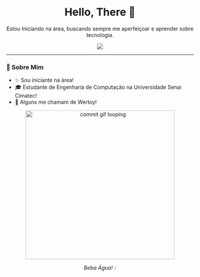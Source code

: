 <h1 align="center">Hello, There 👋</h1>

<p align="center">
  Estou Iniciando na área, buscando sempre me aperfeiçoar e aprender sobre tecnologia.
</p>

<p align="center">
  <a href="https://https://www.linkedin.com/in/arturcsilveira//">
    <img src="https://img.shields.io/badge/LinkedIn-0A66C2?logo=linkedin&logoColor=white&style=for-the-badge">
  </a>
</p>

---

### 🧠 Sobre Mim

- ✨ Sou iniciante na área!
- 🎓 Estudante de Engenharia de Computação na Universidade Senai Cimatec!
- 🤔 Alguns me chamam de Wertoy!

<p align="center">
  <img src="https://media.giphy.com/media/v1.Y2lkPTc5MGI3NjExaGY5dzY4ZDFvZjFrbGNycnZyaHluaHJ4dG9wdnY3cWNwNDBhcm5kYiZlcD12MV9naWZzX3NlYXJjaCZjdD1n/3o6nULmOVbmAyELkJ2/giphy.gif" width="400px" alt="commit gif looping" />
</p>

<p align="center">
  <em>Beba Água!</em> 💧
</p>

